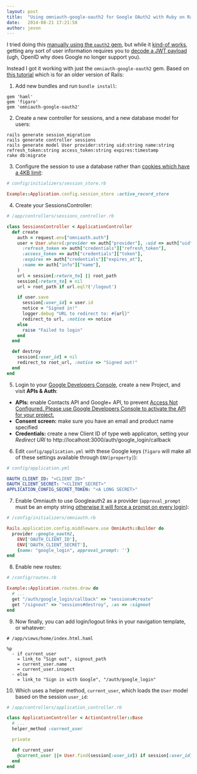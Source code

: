 ```yaml
---
layout: post
title:  "Using omniauth-google-oauth2 for Google OAuth2 with Ruby on Rails"
date:   2014-08-21 17:21:58
author: jevon
---
```


I tried doing this [manually using the `oauth2` gem](http://nationbuilder.com/ruby_api_example), but while it [kind-of works](https://github.com/soundasleep/rrw/commit/6f83482fe0d25fa05ddc24c9020b69afefddf0a2), getting any sort of user information requires you to [decode a JWT payload](http://openid.net/specs/draft-jones-json-web-token-07.html) (ugh, OpenID why does Google no longer support you).

Instead I got it working with just the `omniauth-google-oauth2` gem. Based on [this tutorial](http://blog.myitcv.org.uk/2013/02/19/omniauth-google-oauth2-example.html) which is for an older version of Rails:

1. Add new bundles and run `bundle install`:

```
gem 'haml'
gem 'figaro'
gem 'omniauth-google-oauth2'
```

2. Create a new controller for sessions, and a new database model for users:

```
rails generate session_migration
rails generate controller sessions
rails generate model User provider:string uid:string name:string refresh_token:string access_token:string expires:timestamp
rake db:migrate
```

3. Configure the session to use a database rather than [cookies which have a 4KB limit](http://stackoverflow.com/questions/9473808/cookie-overflow-in-rails-application):

```ruby
# config/initializers/session_store.rb

Example::Application.config.session_store :active_record_store
```

4. Create your SessionsController:

```ruby
# /app/controllers/sessions_controller.rb

class SessionsController < ApplicationController
  def create
    auth = request.env["omniauth.auth"]
    user = User.where(:provider => auth["provider"], :uid => auth["uid"]).first_or_initialize(
      :refresh_token => auth["credentials"]["refresh_token"],
      :access_token => auth["credentials"]["token"],
      :expires => auth["credentials"]["expires_at"],
      :name => auth["info"]["name"],
    )
    url = session[:return_to] || root_path
    session[:return_to] = nil
    url = root_path if url.eql?('/logout')

    if user.save
      session[:user_id] = user.id
      notice = "Signed in!"
      logger.debug "URL to redirect to: #{url}"
      redirect_to url, :notice => notice
    else
      raise "Failed to login"
    end
  end

  def destroy
    session[:user_id] = nil
    redirect_to root_url, :notice => "Signed out!"
  end
end
```

5. Login to your [Google Developers Console](https://console.developers.google.com/project), create a new Project, and visit **APIs & Auth**:

* **APIs:** enable Contacts API and Google+ API, to prevent [Access Not Configured. Please use Google Developers Console to activate the API for your project.](http://stackoverflow.com/a/23904532/39531)
* **Consent screen:** make sure you have an email and product name specified
* **Credentials:** create a new Client ID of type web applicaton, setting your _Redirect URI_ to http://localhost:3000/auth/google_login/callback 

6. Edit `config/application.yml` with these Google keys (`figaro` will make all of these settings available through `ENV[property]`):

```yml
# config/application.yml

OAUTH_CLIENT_ID: "<CLIENT_ID>"
OAUTH_CLIENT_SECRET: "<CLIENT_SECRET>"
APPLICATION_CONFIG_SECRET_TOKEN: "<A LONG SECRET>"
```

7. Enable Omniauth to use Googleauth2 as a provider (`approval_prompt` must be an empty string [otherwise it will force a prompt on every login](http://blog.myitcv.org.uk/2013/02/19/omniauth-google-oauth2-example.html)):

```ruby
# /config/initializers/omniauth.rb

Rails.application.config.middleware.use OmniAuth::Builder do
  provider :google_oauth2,
    ENV['OAUTH_CLIENT_ID'],
    ENV['OAUTH_CLIENT_SECRET'],
    {name: "google_login", approval_prompt: ''}
end
```

8. Enable new routes:

```ruby
# /config/routes.rb

Example::Application.routes.draw do
  # ...
  get "/auth/google_login/callback" => "sessions#create"
  get "/signout" => "sessions#destroy", :as => :signout
end
```

9. Now finally, you can add login/logout links in your navigation template, or whatever:

```haml
# /app/views/home/index.html.haml

%p
  - if current_user
    = link_to "Sign out", signout_path
    = current_user.name
    = current_user.inspect
  - else
    = link_to "Sign in with Google", "/auth/google_login"
```

10. Which uses a helper method, `current_user`, which loads the `User` model based on the session `user_id`:

```ruby
# /app/controllers/application_controller.rb

class ApplicationController < ActionController::Base
  # ...
  helper_method :current_user

  private

  def current_user
    @current_user ||= User.find(session[:user_id]) if session[:user_id]
  end
end
```
